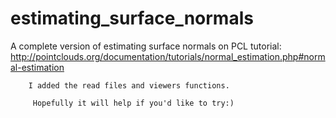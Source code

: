 estimating_surface_normals
==========================
   A complete version of estimating surface normals on PCL tutorial: http://pointclouds.org/documentation/tutorials/normal_estimation.php#normal-estimation

        I added the read files and viewers functions.

         Hopefully it will help if you'd like to try:) 
